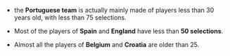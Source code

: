 - the **Portuguese team** is actually mainly made of players less than 30 years old, with less than 75 selections.

- Most of the players of **Spain** and **England** have less than **50 selections**.

- Almost all the players of **Belgium** and **Croatia** are older than 25.